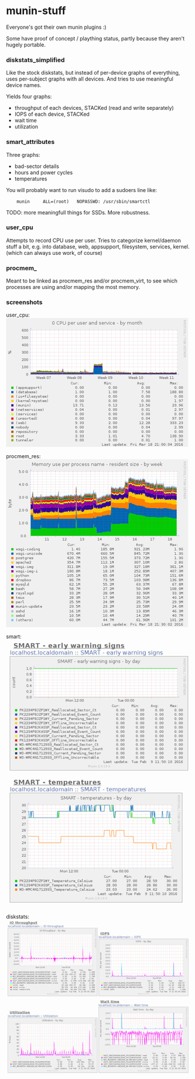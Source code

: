 # munin-stuff

Everyone's got their own munin plugins :)

Some have proof of concept / plaything status, partly because they aren't hugely portable.


### diskstats_simplified
Like the stock diskstats, but instead of per-device graphs of everything, uses per-subject graphs with all devices.
And tries to use meaningful device names.

Yields four graphs:
* throughput of each devices, STACKed (read and write separately)
* IOPS of each device, STACKed
* wait time 
* utilization



### smart_attributes

Three graphs:
- bad-sector details
- hours and power cycles
- temperatures

You will probably want to run visudo to add a sudoers line like:

        munin     ALL=(root)   NOPASSWD: /usr/sbin/smartctl

TODO: more meaningfull things for SSDs. More robustness.



### user_cpu

Attempts to record CPU use per user. 
Tries to categorize kernel/daemon stuff a bit, e.g. into database, web, appsupport, filesystem, services, kernel.
(which can always use work, of course)



### procmem_

Meant to be linked as procmem_res and/or procmem_virt, to see which processes are using and/or mapping the most memory.





### screenshots

user_cpu:
![user_cpu screenshot](/screenshots/user_cpu.png?raw=true)

procmem_res:
![procmem_res screenshot](/screenshots/procmem_res.png?raw=true)

smart:
![smart screenshot](/screenshots/smart.png?raw=true)

diskstats:
![diskstats screenshot](/screenshots/diskstats.png?raw=true)






